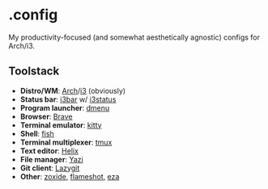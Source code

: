 # .config

My productivity-focused (and somewhat aesthetically agnostic) configs for Arch/i3.

## Toolstack

- **Distro/WM**: [Arch](https://archlinux.org/)/[i3](https://i3wm.org/) (obviously)
- **Status bar**: [i3bar](https://i3wm.org/i3bar/) w/ [i3status](https://i3wm.org/docs/i3status.html)
- **Program launcher**: [dmenu](https://tools.suckless.org/dmenu/)
- **Browser**: [Brave](https://brave.com/)
- **Terminal emulator**: [kitty](https://sw.kovidgoyal.net/kitty/)
- **Shell**: [fish](https://fishshell.com/)
- **Terminal multiplexer**: [tmux](https://github.com/tmux/tmux/wiki)
- **Text editor**: [Helix](https://helix-editor.com/)
- **File manager**: [Yazi](https://yazi-rs.github.io/)
- **Git client**: [Lazygit](https://github.com/jesseduffield/lazygit)
- **Other**: [zoxide](https://github.com/ajeetdsouza/zoxide), [flameshot](https://flameshot.org/), [eza](https://github.com/eza-community/eza)
